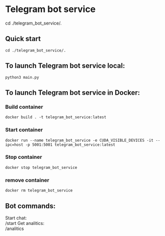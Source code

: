 # Telegram bot service
cd ./telegram_bot_service/.
## Quick start  

    cd ./telegram_bot_service/.
## To launch Telegram bot service local:
    python3 main.py

## To launch Telegram bot service in Docker:
### Build container
    docker build . -t telegram_bot_service:latest
### Start container
    docker run --name telegram_bot_service -e CUDA_VISIBLE_DEVICES -it --ipc=host -p 5001:5001 telegram_bot_service:latest
### Stop container
    docker stop telegram_bot_service
### remove container 
    docker rm telegram_bot_service 

## Bot commands:  

Start chat:  
    /start
Get analitics:  
    /analitics  
